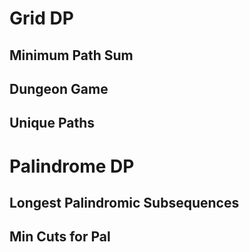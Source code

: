 # Grid DP

## Minimum Path Sum

## Dungeon Game

## Unique Paths

# Palindrome DP

## Longest Palindromic Subsequences

## Min Cuts for Pal
